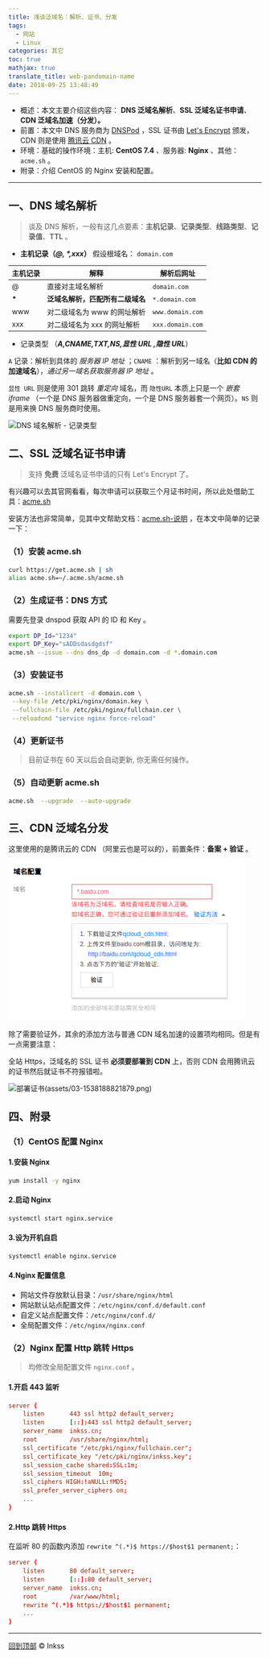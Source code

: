 ```yaml
---
title: 浅谈泛域名：解析、证书、分发
tags:
  - 网站
  - Linux
categories: 其它
toc: true
mathjax: true
translate_title: web-pandomain-name
date: 2018-09-25 13:48:49
---
```


* 概述：本文主要介绍这些内容： **DNS 泛域名解析**、**SSL 泛域名证书申请**、**CDN 泛域名加速（分发）。**
* 前置：本文中 DNS 服务商为 [DNSPod](https://www.dnspod.cn) ，SSL 证书由 [Let's Encrypt](https://letsencrypt.org) 颁发，CDN 则是使用 [腾讯云 CDN](https://cloud.tencent.com/product/cdn-scd) 。
* 环境：基础的操作环境：主机: **CentOS 7.4** 、服务器: **Nginx** 、其他：`acme.sh` 。
* 附录：介绍 CentOS 的 Nginx 安装和配置。

------

## 一、DNS 域名解析

> 谈及 DNS 解析，一般有这几点要素：**主机记录**、**记录类型**、**线路类型**、**记录值**、**TTL** 。

* **主机记录（*@, \*,xxx*）** 假设根域名： `domain.com` 

| 主机记录 | 解释                         | 解析后网址       |
| -------- | ---------------------------- | ---------------- |
| @        | 直接对主域名解析             | `domain.com`     |
| **\***    | **泛域名解析，匹配所有二级域名** | `*.domain.com`   |
| www      | 对二级域名为 www 的网址解析  | `www.domain.com` |
| xxx      | 对二级域名为 xxx 的网址解析  | `xxx.domain.com` |

* 记录类型 （***A,CNAME,TXT,NS,显性 URL ,隐性 URL***）

`A` 记录：解析到具体的 *服务器 IP 地址* ；`CNAME` ：解析到另一域名（**比如 CDN 的加速域名**），*通过另一域名获取服务器 IP 地址* 。

`显性 URL` 则是使用 301 跳转 *重定向* 域名，而 `隐性URL` 本质上只是一个 *嵌套 iframe* （一个是 DNS 服务器做重定向，一个是 DNS 服务器套一个网页）。`NS` 则是用来换 DNS 服务商时使用。

![DNS 域名解析 - 记录类型](https://img.inkss.cn/2018/09/web-pandomain-name/01.png)

## 二、SSL 泛域名证书申请

> 支持 **免费** 泛域名证书申请的只有 Let's Encrypt 了。 

有兴趣可以去其官网看看，每次申请可以获取三个月证书时间，所以此处借助工具：[acme.sh](https://github.com/Neilpang/acme.sh)

安装方法也非常简单，见其中文帮助文档：[acme.sh-说明](https://github.com/Neilpang/acme.sh/wiki/%E8%AF%B4%E6%98%8E) ，在本文中简单的记录一下：

### （1）安装 acme.sh

```sh
curl https://get.acme.sh | sh
alias acme.sh=~/.acme.sh/acme.sh
```

### （2）生成证书：DNS 方式

需要先登录 dnspod 获取 API 的 ID 和 Key 。

```sh
export DP_Id="1234"
export DP_Key="sADDsdasdgdsf"
acme.sh --issue --dns dns_dp -d domain.com -d *.domain.com
```

### （3）安装证书

```sh
acme.sh --installcert -d domain.com \
 --key-file /etc/pki/nginx/domain.key \
 --fullchain-file /etc/pki/nginx/fullchain.cer \
 --reloadcmd "service nginx force-reload"
```

### （4）更新证书

> 目前证书在 60 天以后会自动更新, 你无需任何操作。

### （5）自动更新 acme.sh

```sh
acme.sh  --upgrade  --auto-upgrade
```

## 三、CDN 泛域名分发

这里使用的是腾讯云的 CDN （阿里云也是可以的），前置条件：**备案 + 验证** 。

![申请泛域名分发](assets/02-1538188817343.png)

除了需要验证外，其余的添加方法与普通 CDN 域名加速的设置项均相同。但是有一点需要注意：

全站 Https，泛域名的 SSL 证书 **必须要部署到 CDN** 上，否则 CDN 会用腾讯云的证书然后就证书不符报错啦。

![部署证书(assets/03-1538188821879.png)](https://img.inkss.cn/2018/09/web-pandomain-name/03.png)

## 四、附录

### （1）CentOS 配置 Nginx

#### 1.安装 Nginx

```sh
yum install -y nginx
```

#### 2.启动 Nginx

```sh
systemctl start nginx.service
```

#### 3.设为开机自启

```sh
systemctl enable nginx.service
```

#### 4.Nginx 配置信息

* 网站文件存放默认目录：`/usr/share/nginx/html`
* 网站默认站点配置文件：`/etc/nginx/conf.d/default.conf`
* 自定义站点配置文件：`/etc/nginx/conf.d/`
* 全局配置文件：`/etc/nginx/nginx.conf`

### （2）Nginx 配置 Http 跳转 Https

> 均修改全局配置文件 `nginx.conf` 。

#### 1.开启 443 监听

```conf
server {
    listen       443 ssl http2 default_server;
    listen       [::]:443 ssl http2 default_server;
    server_name  inkss.cn;
    root         /usr/share/nginx/html;
    ssl_certificate "/etc/pki/nginx/fullchain.cer";
    ssl_certificate_key "/etc/pki/nginx/inkss.key";
    ssl_session_cache shared:SSL:1m;
    ssl_session_timeout  10m;
    ssl_ciphers HIGH:!aNULL:!MD5;
    ssl_prefer_server_ciphers on;
    ...
}
```

#### 2.Http 跳转 Https

在监听 80 的函数内添加 `rewrite ^(.*)$ https://$host$1 permanent;`：

```conf
server {
    listen       80 default_server;
    listen       [::]:80 default_server;
    server_name  inkss.cn;
    root         /var/www/html;
    rewrite ^(.*)$ https://$host$1 permanent;
    ...
}
```

------

[回到顶部](#top) © Inkss
